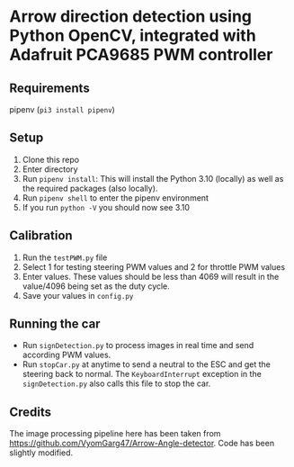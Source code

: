 # Arrow direction detection using Python OpenCV, integrated with Adafruit PCA9685 PWM controller

## Requirements
pipenv (`pi3 install pipenv`)

## Setup
1. Clone this repo
2. Enter directory
3. Run `pipenv install`: This will install the Python 3.10 (locally) as well as the required packages (also locally).
4. Run `pipenv shell` to enter the pipenv environment
5. If you run `python -V` you should now see 3.10

## Calibration
1. Run the `testPWM.py` file
2. Select 1 for testing steering PWM values and 2 for throttle PWM values
3. Enter values. These values should be less than 4069 will result in the value/4096 being set as the duty cycle.
4. Save your values in `config.py`

## Running the car
- Run `signDetection.py` to process images in real time and send according PWM values.
- Run `stopCar.py` at anytime to send a neutral to the ESC and get the steering back to normal. The `KeyboardInterrupt` exception in the `signDetection.py` also calls this file to stop the car.

## Credits
The image processing pipeline here has been taken from https://github.com/VyomGarg47/Arrow-Angle-detector. Code has been slightly modified.
